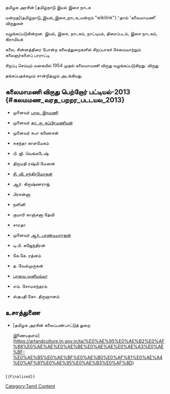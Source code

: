 தமிழக அரசின் [தமிழ்நாடு இயல் இசை நாடக
மன்றத](தமிழ்நாடு_இயல்_இசை_நாடக_மன்றம் "wikilink")்தால் 'கலைமாமணி' விருதுகள்
வழங்கப்படுகின்றன. இயல், இசை, நாடகம், நாட்டியம், திரைப்படம், இசை நாடகம், கிராமியக்
கலை, சின்னத்திரை போன்ற கலைத்துறைகளில் சிறப்பாகச் சேவையாற்றும் கலைஞர்களைப் பாராட்டி
சிறப்பு செய்யும் வகையில் 1954 முதல் கலைமாமணி விருது வழங்கப்படுகிறது. விருது
தங்கப்பதக்கமும் சான்றிதழும் அடங்கியது.

## கலைமாமணி விருது பெற்றோர் பட்டியல்-2013 {#கலமமண_வரத_பறறர_படடயல_2013}

-   முனைவர் [பால. இரமணி](பால._இரமணி "wikilink")
-   முனைவர் [தா. கு. சுப்பிரமணியன்](தா._கு._சுப்பிரமணியன் "wikilink")
-   முனைவர் சுபா கணேசன்
-   சுகந்தா காளமேகம்
-   பி. ஜி. வெங்கடேஷ்
-   திருமதி ரஷ்மி மேனன்
-   [சி. வி. சந்திரமோகன்](சி._வி._சந்திரமோகன் "wikilink")
-   ஆர். கிருஷ்ணராஜ்
-   பிரசன்னா
-   நளினி
-   குமாரி காஞ்சனா தேவி
-   சாரதா
-   முனைவர் [ஆர். பாண்டியராஜன்](ஆர்._பாண்டியராஜன் "wikilink")
-   டி.பி. கஜேந்திரன்
-   கே.கே. ரத்னம்
-   த. வேல்முருகன்
-   [பரவை முனியம்மா](பரவை_முனியம்மா "wikilink")
-   எம். சோமசுந்தரம்
-   ஸ்தபதி கோ. திருஞானம்

## உசாத்துணை

-   [தமிழக அரசின் கலைப்பண்பாட்டுத் துறை
    இணையதளம்](https://artandculture.tn.gov.in/ta/%E0%AE%95%E0%AE%B2%E0%AF%88%E0%AE%AE%E0%AE%BE%E0%AE%AE%E0%AE%A3%E0%AE%BF-%E0%AE%B5%E0%AE%BF%E0%AE%B0%E0%AF%81%E0%AE%A4%E0%AF%81%E0%AE%95%E0%AE%B3%E0%AF%8D)

```{=mediawiki}
{{Finalised}}
```
[Category:Tamil Content](Category:Tamil_Content "wikilink")
